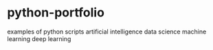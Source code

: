 # python-portfolio
examples of python scripts
artificial intelligence
data science
machine learning
deep learning
